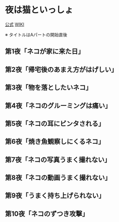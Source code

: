 # 夜は猫といっしょ

[公式](https://yoruneko-pr.com/) 
[WIKI](https://ja.wikipedia.org/wiki/%E5%A4%9C%E3%81%AF%E7%8C%AB%E3%81%A8%E3%81%84%E3%81%A3%E3%81%97%E3%82%87) 

※ タイトルはAパートの開始直後

## 第1夜「ネコが家に来た日」

## 第2夜「帰宅後のあまえ方がはげしい」

## 第3夜「物を落としたいネコ」

## 第4夜「ネコのグルーミングは痛い」

## 第5夜「ネコの耳にビンタされる」

## 第6夜「焼き魚観察しにくるネコ」

## 第7夜「ネコの写真うまく撮れない」

## 第8夜「ネコの動画うまく撮れない」

## 第9夜「うまく持ち上げられない」

## 第10夜「ネコのずつき攻撃」
